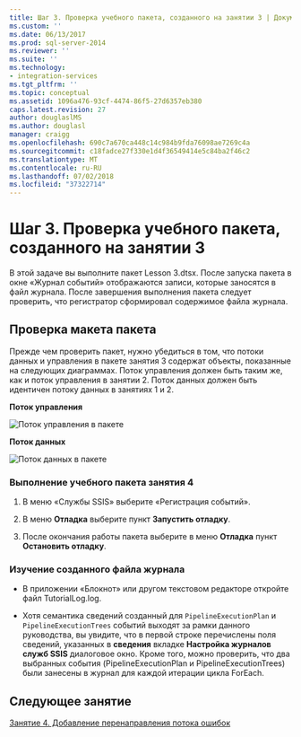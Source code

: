 ```yaml
---
title: Шаг 3. Проверка учебного пакета, созданного на занятии 3 | Документы Майкрософт
ms.custom: ''
ms.date: 06/13/2017
ms.prod: sql-server-2014
ms.reviewer: ''
ms.suite: ''
ms.technology:
- integration-services
ms.tgt_pltfrm: ''
ms.topic: conceptual
ms.assetid: 1096a476-93cf-4474-86f5-27d6357eb380
caps.latest.revision: 27
author: douglaslMS
ms.author: douglasl
manager: craigg
ms.openlocfilehash: 690c7a670ca448c14c984b9fda76098ae7269c4a
ms.sourcegitcommit: c18fadce27f330e1d4f36549414e5c84ba2f46c2
ms.translationtype: MT
ms.contentlocale: ru-RU
ms.lasthandoff: 07/02/2018
ms.locfileid: "37322714"
---
```

# <a name="step-3-testing-the-lesson-3-tutorial-package"></a>Шаг 3. Проверка учебного пакета, созданного на занятии 3
  В этой задаче вы выполните пакет Lesson 3.dtsx. После запуска пакета в окне «Журнал событий» отображаются записи, которые заносятся в файл журнала. После завершения выполнения пакета следует проверить, что регистратор сформировал содержимое файла журнала.  
  
## <a name="checking-the-package-layout"></a>Проверка макета пакета  
 Прежде чем проверить пакет, нужно убедиться в том, что потоки данных и управления в пакете занятия 3 содержат объекты, показанные на следующих  диаграммах. Поток управления должен быть таким же, как и поток управления в занятии 2. Поток данных должен быть идентичен потоку данных в занятиях 1 и 2.  
  
 **Поток управления**  
  
 ![Поток управления в пакете](../../2014/tutorials/media/task4lesson2control.gif "Поток управления в пакете")  
  
 **Поток данных**  
  
 ![Поток данных в пакете](../../2014/tutorials/media/task9lesson1data.gif "Поток данных в пакете")  
  
### <a name="to-run-the-lesson-4-tutorial-package"></a>Выполнение учебного пакета занятия 4  
  
1.  В меню «Службы SSIS» выберите «Регистрация событий».  
  
2.  В меню **Отладка** выберите пункт **Запустить отладку**.  
  
3.  После окончания работы пакета выберите в меню **Отладка** пункт **Остановить отладку**.  
  
### <a name="to-examine-the-generated-log-file"></a>Изучение созданного файла журнала  
  
-   В приложении «Блокнот» или другом текстовом редакторе откройте файл TutorialLog.log.  
  
-   Хотя семантика сведений созданный для `PipelineExecutionPlan` и `PipelineExecutionTrees` событий выходят за рамки данного руководства, вы увидите, что в первой строке перечислены поля сведений, указанных в **сведения** вкладке **Настройка журналов служб SSIS** диалоговое окно. Кроме того, можно проверить, что два выбранных события (PipelineExecutionPlan и PipelineExecutionTrees) были занесены в журнал для каждой итерации цикла ForEach.  
  
## <a name="next-lesson"></a>Следующее занятие  
 [Занятие 4. Добавление перенаправления потока ошибок](../integration-services/lesson-4-add-error-flow-redirection-with-ssis.md)  
  
  
